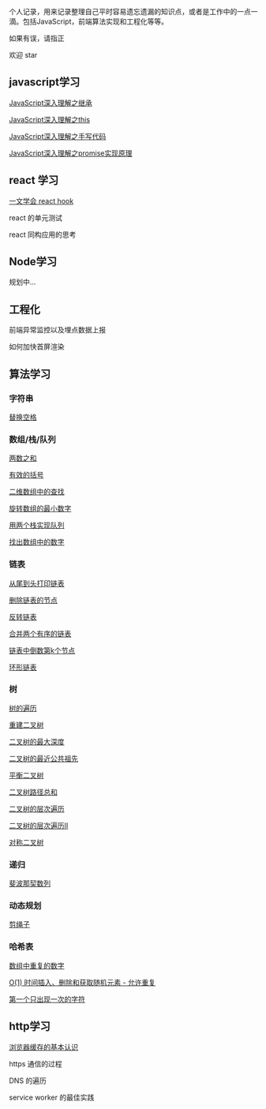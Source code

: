 个人记录，用来记录整理自己平时容易遗忘遗漏的知识点，或者是工作中的一点一滴。包括JavaScript，前端算法实现和工程化等等。

如果有误，请指正

欢迎 star

## javascript学习

[JavaScript深入理解之继承](https://github.com/plane-hjh/blog1/issues/1)

[JavaScript深入理解之this](https://github.com/plane-hjh/blog1/issues/2)

[JavaScript深入理解之手写代码](https://github.com/plane-hjh/blog1/issues/3)

[JavaScript深入理解之promise实现原理](https://github.com/plane-hjh/blog1/issues/31)

## react 学习

[一文学会 react hook](https://github.com/plane-hjh/blog1/issues/34)

react 的单元测试

react 同构应用的思考

## Node学习

规划中...

## 工程化

前端异常监控以及埋点数据上报

如何加快首屏渲染

## 算法学习

### 字符串

[替换空格](https://github.com/plane-hjh/blog1/issues/10)

### 数组/栈/队列

[两数之和](https://github.com/plane-hjh/blog1/issues/20)

[有效的括号](https://github.com/plane-hjh/blog1/issues/23)

[二维数组中的查找](https://github.com/plane-hjh/blog1/issues/7)

[旋转数组的最小数字](https://github.com/plane-hjh/blog1/issues/11)

[用两个栈实现队列](https://github.com/plane-hjh/blog1/issues/12)

[找出数组中的数字](https://github.com/plane-hjh/blog1/issues/13)

### 链表

[从尾到头打印链表](https://github.com/plane-hjh/blog1/issues/6)

[删除链表的节点](https://github.com/plane-hjh/blog1/issues/18)

[反转链表](https://github.com/plane-hjh/blog1/issues/15)

[合并两个有序的链表](https://github.com/plane-hjh/blog1/issues/16)

[链表中倒数第k个节点](https://github.com/plane-hjh/blog1/issues/17)

[环形链表](https://github.com/plane-hjh/blog1/issues/22)

### 树

[树的遍历](https://github.com/plane-hjh/blog1/issues/4)

[重建二叉树](https://github.com/plane-hjh/blog1/issues/14)

[二叉树的最大深度](https://github.com/plane-hjh/blog1/issues/25)

[二叉树的最近公共祖先](https://github.com/plane-hjh/blog1/issues/26)

[平衡二叉树](https://github.com/plane-hjh/blog1/issues/27)

[二叉树路径总和](https://github.com/plane-hjh/blog1/issues/28)

[二叉树的层次遍历](https://github.com/plane-hjh/blog1/issues/29)

[二叉树的层次遍历II](https://github.com/plane-hjh/blog1/issues/30)

[对称二叉树](https://github.com/plane-hjh/blog1/issues/36)

### 递归

[斐波那契数列](https://github.com/plane-hjh/blog1/issues/8)

### 动态规划

[剪绳子](https://github.com/plane-hjh/blog1/issues/9)

### 哈希表

[数组中重复的数字](https://github.com/plane-hjh/blog1/issues/35)

[O(1) 时间插入、删除和获取随机元素 - 允许重复](https://github.com/plane-hjh/blog1/issues/32)

[第一个只出现一次的字符](https://github.com/plane-hjh/blog1/issues/33)


## http学习

[浏览器缓存的基本认识](https://github.com/plane-hjh/blog1/issues/5)

https 通信的过程

DNS 的遍历

service worker 的最佳实践
